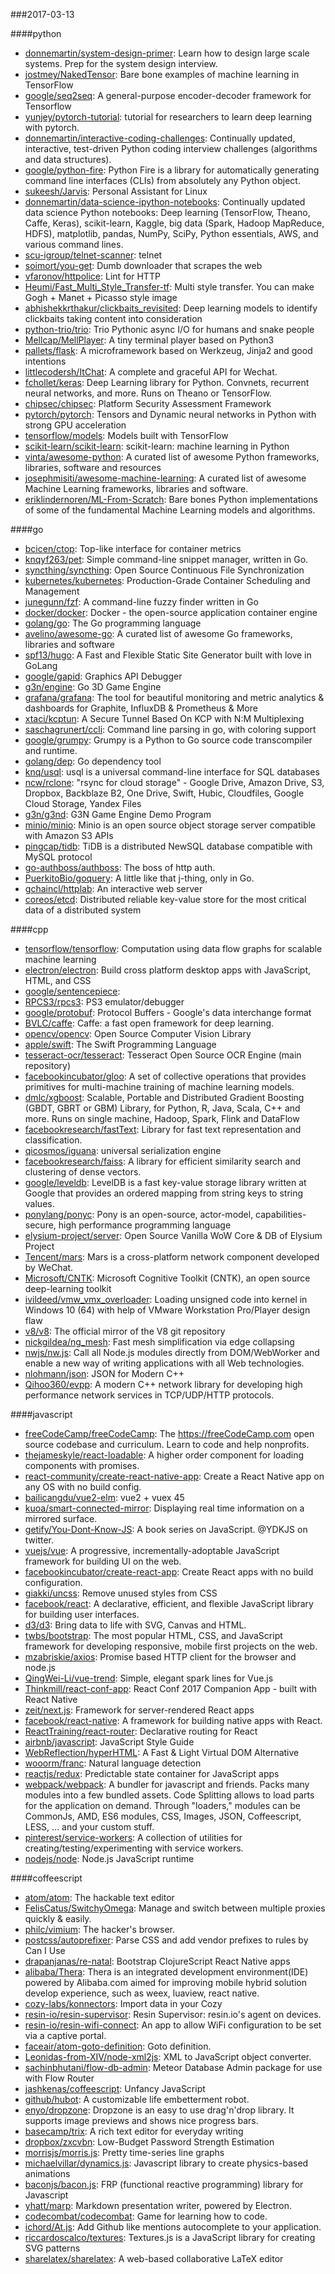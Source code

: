 ###2017-03-13

####python
* [donnemartin/system-design-primer](https://github.com/donnemartin/system-design-primer): Learn how to design large scale systems. Prep for the system design interview.
* [jostmey/NakedTensor](https://github.com/jostmey/NakedTensor): Bare bone examples of machine learning in TensorFlow
* [google/seq2seq](https://github.com/google/seq2seq): A general-purpose encoder-decoder framework for Tensorflow
* [yunjey/pytorch-tutorial](https://github.com/yunjey/pytorch-tutorial): tutorial for researchers to learn deep learning with pytorch.
* [donnemartin/interactive-coding-challenges](https://github.com/donnemartin/interactive-coding-challenges): Continually updated, interactive, test-driven Python coding interview challenges (algorithms and data structures).
* [google/python-fire](https://github.com/google/python-fire): Python Fire is a library for automatically generating command line interfaces (CLIs) from absolutely any Python object.
* [sukeesh/Jarvis](https://github.com/sukeesh/Jarvis): Personal Assistant for Linux
* [donnemartin/data-science-ipython-notebooks](https://github.com/donnemartin/data-science-ipython-notebooks): Continually updated data science Python notebooks: Deep learning (TensorFlow, Theano, Caffe, Keras), scikit-learn, Kaggle, big data (Spark, Hadoop MapReduce, HDFS), matplotlib, pandas, NumPy, SciPy, Python essentials, AWS, and various command lines.
* [scu-igroup/telnet-scanner](https://github.com/scu-igroup/telnet-scanner): telnet
* [soimort/you-get](https://github.com/soimort/you-get):  Dumb downloader that scrapes the web
* [vfaronov/httpolice](https://github.com/vfaronov/httpolice): Lint for HTTP
* [Heumi/Fast_Multi_Style_Transfer-tf](https://github.com/Heumi/Fast_Multi_Style_Transfer-tf): Multi style transfer. You can make Gogh + Manet + Picasso style image
* [abhishekkrthakur/clickbaits_revisited](https://github.com/abhishekkrthakur/clickbaits_revisited): Deep learning models to identify clickbaits taking content into consideration
* [python-trio/trio](https://github.com/python-trio/trio): Trio  Pythonic async I/O for humans and snake people
* [Mellcap/MellPlayer](https://github.com/Mellcap/MellPlayer): A tiny terminal player based on Python3
* [pallets/flask](https://github.com/pallets/flask): A microframework based on Werkzeug, Jinja2 and good intentions
* [littlecodersh/ItChat](https://github.com/littlecodersh/ItChat): A complete and graceful API for Wechat. 
* [fchollet/keras](https://github.com/fchollet/keras): Deep Learning library for Python. Convnets, recurrent neural networks, and more. Runs on Theano or TensorFlow.
* [chipsec/chipsec](https://github.com/chipsec/chipsec): Platform Security Assessment Framework
* [pytorch/pytorch](https://github.com/pytorch/pytorch): Tensors and Dynamic neural networks in Python with strong GPU acceleration
* [tensorflow/models](https://github.com/tensorflow/models): Models built with TensorFlow
* [scikit-learn/scikit-learn](https://github.com/scikit-learn/scikit-learn): scikit-learn: machine learning in Python
* [vinta/awesome-python](https://github.com/vinta/awesome-python): A curated list of awesome Python frameworks, libraries, software and resources
* [josephmisiti/awesome-machine-learning](https://github.com/josephmisiti/awesome-machine-learning): A curated list of awesome Machine Learning frameworks, libraries and software.
* [eriklindernoren/ML-From-Scratch](https://github.com/eriklindernoren/ML-From-Scratch): Bare bones Python implementations of some of the fundamental Machine Learning models and algorithms.

####go
* [bcicen/ctop](https://github.com/bcicen/ctop): Top-like interface for container metrics
* [knqyf263/pet](https://github.com/knqyf263/pet): Simple command-line snippet manager, written in Go.
* [syncthing/syncthing](https://github.com/syncthing/syncthing): Open Source Continuous File Synchronization
* [kubernetes/kubernetes](https://github.com/kubernetes/kubernetes): Production-Grade Container Scheduling and Management
* [junegunn/fzf](https://github.com/junegunn/fzf):  A command-line fuzzy finder written in Go
* [docker/docker](https://github.com/docker/docker): Docker - the open-source application container engine
* [golang/go](https://github.com/golang/go): The Go programming language
* [avelino/awesome-go](https://github.com/avelino/awesome-go): A curated list of awesome Go frameworks, libraries and software
* [spf13/hugo](https://github.com/spf13/hugo): A Fast and Flexible Static Site Generator built with love in GoLang
* [google/gapid](https://github.com/google/gapid): Graphics API Debugger
* [g3n/engine](https://github.com/g3n/engine): Go 3D Game Engine
* [grafana/grafana](https://github.com/grafana/grafana): The tool for beautiful monitoring and metric analytics & dashboards for Graphite, InfluxDB & Prometheus & More
* [xtaci/kcptun](https://github.com/xtaci/kcptun): A Secure Tunnel Based On KCP with N:M Multiplexing
* [saschagrunert/ccli](https://github.com/saschagrunert/ccli): Command line parsing in go, with coloring support 
* [google/grumpy](https://github.com/google/grumpy): Grumpy is a Python to Go source code transcompiler and runtime.
* [golang/dep](https://github.com/golang/dep): Go dependency tool
* [knq/usql](https://github.com/knq/usql): usql is a universal command-line interface for SQL databases
* [ncw/rclone](https://github.com/ncw/rclone): "rsync for cloud storage" - Google Drive, Amazon Drive, S3, Dropbox, Backblaze B2, One Drive, Swift, Hubic, Cloudfiles, Google Cloud Storage, Yandex Files
* [g3n/g3nd](https://github.com/g3n/g3nd): G3N Game Engine Demo Program
* [minio/minio](https://github.com/minio/minio): Minio is an open source object storage server compatible with Amazon S3 APIs
* [pingcap/tidb](https://github.com/pingcap/tidb): TiDB is a distributed NewSQL database compatible with MySQL protocol
* [go-authboss/authboss](https://github.com/go-authboss/authboss): The boss of http auth.
* [PuerkitoBio/goquery](https://github.com/PuerkitoBio/goquery): A little like that j-thing, only in Go.
* [gchaincl/httplab](https://github.com/gchaincl/httplab): An interactive web server
* [coreos/etcd](https://github.com/coreos/etcd): Distributed reliable key-value store for the most critical data of a distributed system

####cpp
* [tensorflow/tensorflow](https://github.com/tensorflow/tensorflow): Computation using data flow graphs for scalable machine learning
* [electron/electron](https://github.com/electron/electron): Build cross platform desktop apps with JavaScript, HTML, and CSS
* [google/sentencepiece](https://github.com/google/sentencepiece): 
* [RPCS3/rpcs3](https://github.com/RPCS3/rpcs3): PS3 emulator/debugger
* [google/protobuf](https://github.com/google/protobuf): Protocol Buffers - Google's data interchange format
* [BVLC/caffe](https://github.com/BVLC/caffe): Caffe: a fast open framework for deep learning.
* [opencv/opencv](https://github.com/opencv/opencv): Open Source Computer Vision Library
* [apple/swift](https://github.com/apple/swift): The Swift Programming Language
* [tesseract-ocr/tesseract](https://github.com/tesseract-ocr/tesseract): Tesseract Open Source OCR Engine (main repository)
* [facebookincubator/gloo](https://github.com/facebookincubator/gloo): A set of collective operations that provides primitives for multi-machine training of machine learning models.
* [dmlc/xgboost](https://github.com/dmlc/xgboost): Scalable, Portable and Distributed Gradient Boosting (GBDT, GBRT or GBM) Library, for Python, R, Java, Scala, C++ and more. Runs on single machine, Hadoop, Spark, Flink and DataFlow
* [facebookresearch/fastText](https://github.com/facebookresearch/fastText): Library for fast text representation and classification.
* [qicosmos/iguana](https://github.com/qicosmos/iguana): universal serialization engine
* [facebookresearch/faiss](https://github.com/facebookresearch/faiss): A library for efficient similarity search and clustering of dense vectors.
* [google/leveldb](https://github.com/google/leveldb): LevelDB is a fast key-value storage library written at Google that provides an ordered mapping from string keys to string values.
* [ponylang/ponyc](https://github.com/ponylang/ponyc): Pony is an open-source, actor-model, capabilities-secure, high performance programming language
* [elysium-project/server](https://github.com/elysium-project/server): Open Source Vanilla WoW Core & DB of Elysium Project
* [Tencent/mars](https://github.com/Tencent/mars): Mars is a cross-platform network component developed by WeChat.
* [Microsoft/CNTK](https://github.com/Microsoft/CNTK): Microsoft Cognitive Toolkit (CNTK), an open source deep-learning toolkit
* [ivildeed/vmw_vmx_overloader](https://github.com/ivildeed/vmw_vmx_overloader): Loading unsigned code into kernel in Windows 10 (64) with help of VMware Workstation Pro/Player design flaw
* [v8/v8](https://github.com/v8/v8): The official mirror of the V8 git repository
* [nickgildea/ng_mesh](https://github.com/nickgildea/ng_mesh): Fast mesh simplification via edge collapsing
* [nwjs/nw.js](https://github.com/nwjs/nw.js): Call all Node.js modules directly from DOM/WebWorker and enable a new way of writing applications with all Web technologies.
* [nlohmann/json](https://github.com/nlohmann/json): JSON for Modern C++
* [Qihoo360/evpp](https://github.com/Qihoo360/evpp): A modern C++ network library for developing high performance network services in TCP/UDP/HTTP protocols.

####javascript
* [freeCodeCamp/freeCodeCamp](https://github.com/freeCodeCamp/freeCodeCamp): The https://freeCodeCamp.com open source codebase and curriculum. Learn to code and help nonprofits.
* [thejameskyle/react-loadable](https://github.com/thejameskyle/react-loadable): A higher order component for loading components with promises.
* [react-community/create-react-native-app](https://github.com/react-community/create-react-native-app): Create a React Native app on any OS with no build config.
* [bailicangdu/vue2-elm](https://github.com/bailicangdu/vue2-elm):  vue2 + vuex  45 
* [kuoa/smart-connected-mirror](https://github.com/kuoa/smart-connected-mirror): Displaying real time information on a mirrored surface.
* [getify/You-Dont-Know-JS](https://github.com/getify/You-Dont-Know-JS): A book series on JavaScript. @YDKJS on twitter.
* [vuejs/vue](https://github.com/vuejs/vue): A progressive, incrementally-adoptable JavaScript framework for building UI on the web.
* [facebookincubator/create-react-app](https://github.com/facebookincubator/create-react-app): Create React apps with no build configuration.
* [giakki/uncss](https://github.com/giakki/uncss): Remove unused styles from CSS
* [facebook/react](https://github.com/facebook/react): A declarative, efficient, and flexible JavaScript library for building user interfaces.
* [d3/d3](https://github.com/d3/d3): Bring data to life with SVG, Canvas and HTML. 
* [twbs/bootstrap](https://github.com/twbs/bootstrap): The most popular HTML, CSS, and JavaScript framework for developing responsive, mobile first projects on the web.
* [mzabriskie/axios](https://github.com/mzabriskie/axios): Promise based HTTP client for the browser and node.js
* [QingWei-Li/vue-trend](https://github.com/QingWei-Li/vue-trend):  Simple, elegant spark lines for Vue.js
* [Thinkmill/react-conf-app](https://github.com/Thinkmill/react-conf-app): React Conf 2017 Companion App - built with React Native
* [zeit/next.js](https://github.com/zeit/next.js): Framework for server-rendered React apps
* [facebook/react-native](https://github.com/facebook/react-native): A framework for building native apps with React.
* [ReactTraining/react-router](https://github.com/ReactTraining/react-router): Declarative routing for React
* [airbnb/javascript](https://github.com/airbnb/javascript): JavaScript Style Guide
* [WebReflection/hyperHTML](https://github.com/WebReflection/hyperHTML): A Fast & Light Virtual DOM Alternative
* [wooorm/franc](https://github.com/wooorm/franc): Natural language detection
* [reactjs/redux](https://github.com/reactjs/redux): Predictable state container for JavaScript apps
* [webpack/webpack](https://github.com/webpack/webpack): A bundler for javascript and friends. Packs many modules into a few bundled assets. Code Splitting allows to load parts for the application on demand. Through "loaders," modules can be CommonJs, AMD, ES6 modules, CSS, Images, JSON, Coffeescript, LESS, ... and your custom stuff.
* [pinterest/service-workers](https://github.com/pinterest/service-workers): A collection of utilities for creating/testing/experimenting with service workers.
* [nodejs/node](https://github.com/nodejs/node): Node.js JavaScript runtime 

####coffeescript
* [atom/atom](https://github.com/atom/atom): The hackable text editor
* [FelisCatus/SwitchyOmega](https://github.com/FelisCatus/SwitchyOmega): Manage and switch between multiple proxies quickly & easily.
* [philc/vimium](https://github.com/philc/vimium): The hacker's browser.
* [postcss/autoprefixer](https://github.com/postcss/autoprefixer): Parse CSS and add vendor prefixes to rules by Can I Use
* [drapanjanas/re-natal](https://github.com/drapanjanas/re-natal): Bootstrap ClojureScript React Native apps
* [alibaba/Thera](https://github.com/alibaba/Thera): Thera is an integrated development environment(IDE) powered by Alibaba.com aimed for improving mobile hybrid solution develop experience, such as weex, luaview, react native.
* [cozy-labs/konnectors](https://github.com/cozy-labs/konnectors): Import data in your Cozy
* [resin-io/resin-supervisor](https://github.com/resin-io/resin-supervisor): Resin Supervisor: resin.io's agent on devices.
* [resin-io/resin-wifi-connect](https://github.com/resin-io/resin-wifi-connect): An app to allow WiFi configuration to be set via a captive portal.
* [faceair/atom-goto-definition](https://github.com/faceair/atom-goto-definition): Goto definition.
* [Leonidas-from-XIV/node-xml2js](https://github.com/Leonidas-from-XIV/node-xml2js): XML to JavaScript object converter.
* [sachinbhutani/flow-db-admin](https://github.com/sachinbhutani/flow-db-admin): Meteor Database Admin package for use with Flow Router
* [jashkenas/coffeescript](https://github.com/jashkenas/coffeescript): Unfancy JavaScript
* [github/hubot](https://github.com/github/hubot): A customizable life embetterment robot.
* [enyo/dropzone](https://github.com/enyo/dropzone): Dropzone is an easy to use drag'n'drop library. It supports image previews and shows nice progress bars.
* [basecamp/trix](https://github.com/basecamp/trix): A rich text editor for everyday writing
* [dropbox/zxcvbn](https://github.com/dropbox/zxcvbn): Low-Budget Password Strength Estimation
* [morrisjs/morris.js](https://github.com/morrisjs/morris.js): Pretty time-series line graphs
* [michaelvillar/dynamics.js](https://github.com/michaelvillar/dynamics.js): Javascript library to create physics-based animations
* [baconjs/bacon.js](https://github.com/baconjs/bacon.js): FRP (functional reactive programming) library for Javascript
* [yhatt/marp](https://github.com/yhatt/marp): Markdown presentation writer, powered by Electron.
* [codecombat/codecombat](https://github.com/codecombat/codecombat): Game for learning how to code.
* [ichord/At.js](https://github.com/ichord/At.js): Add Github like mentions autocomplete to your application.
* [riccardoscalco/textures](https://github.com/riccardoscalco/textures): Textures.js is a JavaScript library for creating SVG patterns
* [sharelatex/sharelatex](https://github.com/sharelatex/sharelatex): A web-based collaborative LaTeX editor
